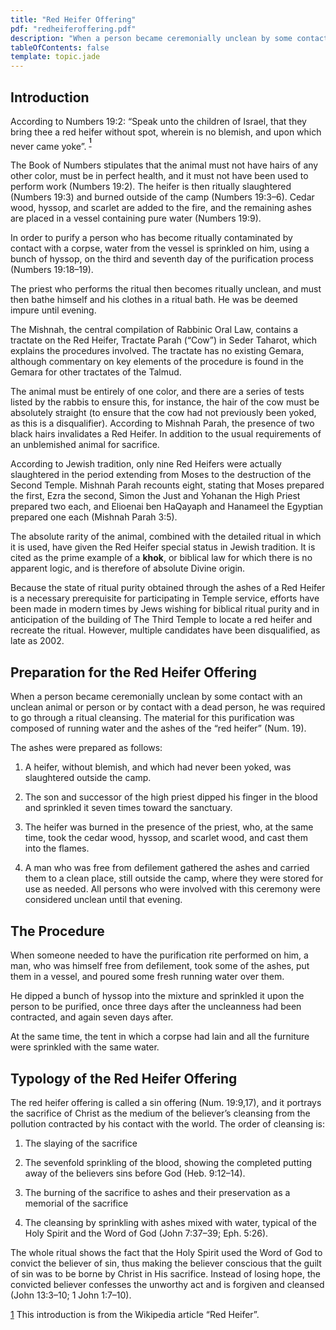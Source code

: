 ```yaml
---
title: "Red Heifer Offering"
pdf: "redheiferoffering.pdf"
description: "When a person became ceremonially unclean by some contact with an unclean animal or person or by contact with a dead person, he was required to go through a ritual cleansing. comprehensive study of the doctrine showing how the Lord deals with recalcitrant and implacable Christians."
tableOfContents: false
template: topic.jade
---
```


Introduction
------------

According to Numbers 19:2: “Speak unto the children of Israel, that they
bring thee a red heifer without spot, wherein is no blemish, and upon
which never came yoke”. <sup>**[<sup>1</sup>](#sdfootnote1sym)**</sup>

The Book of Numbers stipulates that the animal must not have hairs of
any other color, must be in perfect health, and it must not have been
used to perform work (Numbers 19:2). The heifer is then ritually
slaughtered (Numbers 19:3) and burned outside of the camp (Numbers
19:3–6). Cedar wood, hyssop, and scarlet are added to the fire, and the
remaining ashes are placed in a vessel containing pure water (Numbers
19:9).

In order to purify a person who has become ritually contaminated by
contact with a corpse, water from the vessel is sprinkled on him, using
a bunch of hyssop, on the third and seventh day of the purification
process (Numbers 19:18–19).

The priest who performs the ritual then becomes ritually unclean, and
must then bathe himself and his clothes in a ritual bath. He was be
deemed impure until evening.

The Mishnah, the central compilation of Rabbinic Oral Law, contains a
tractate on the Red Heifer, Tractate Parah (“Cow”) in Seder Taharot,
which explains the procedures involved. The tractate has no existing
Gemara, although commentary on key elements of the procedure is found in
the Gemara for other tractates of the Talmud.

The animal must be entirely of one color, and there are a series of
tests listed by the rabbis to ensure this, for instance, the hair of the
cow must be absolutely straight (to ensure that the cow had not
previously been yoked, as this is a disqualifier). According to Mishnah
Parah, the presence of two black hairs invalidates a Red Heifer. In
addition to the usual requirements of an unblemished animal for
sacrifice.

According to Jewish tradition, only nine Red Heifers were actually
slaughtered in the period extending from Moses to the destruction of the
Second Temple. Mishnah Parah recounts eight, stating that Moses prepared
the first, Ezra the second, Simon the Just and Yohanan the High Priest
prepared two each, and Elioenai ben HaQayaph and Hanameel the Egyptian
prepared one each (Mishnah Parah 3:5).

The absolute rarity of the animal, combined with the detailed ritual in
which it is used, have given the Red Heifer special status in Jewish
tradition. It is cited as the prime example of a **khok**, or biblical
law for which there is no apparent logic, and is therefore of absolute
Divine origin.

Because the state of ritual purity obtained through the ashes of a Red
Heifer is a necessary prerequisite for participating in Temple service,
efforts have been made in modern times by Jews wishing for biblical
ritual purity and in anticipation of the building of The Third Temple to
locate a red heifer and recreate the ritual. However, multiple
candidates have been disqualified, as late as 2002.

Preparation for the Red Heifer Offering
---------------------------------------

When a person became ceremonially unclean by some contact with an
unclean animal or person or by contact with a dead person, he was
required to go through a ritual cleansing. The material for this
purification was composed of running water and the ashes of the “red
heifer” (Num. 19).

The ashes were prepared as follows:

1.  A heifer, without blemish, and which had never been yoked, was
    slaughtered outside the camp.

2.  The son and successor of the high priest dipped his finger in the
    blood and sprinkled it seven times toward the sanctuary.

3.  The heifer was burned in the presence of the priest, who, at the
    same time, took the cedar wood, hyssop, and scarlet wood, and cast
    them into the flames.

4.  A man who was free from defilement gathered the ashes and carried
    them to a clean place, still outside the camp, where they were
    stored for use as needed. All persons who were involved with this
    ceremony were considered unclean until that evening.

The Procedure
-------------

When someone needed to have the purification rite performed on him, a
man, who was himself free from defilement, took some of the ashes, put
them in a vessel, and poured some fresh running water over them.

He dipped a bunch of hyssop into the mixture and sprinkled it upon the
person to be purified, once three days after the uncleanness had been
contracted, and again seven days after.

At the same time, the tent in which a corpse had lain and all the
furniture were sprinkled with the same water.

Typology of the Red Heifer Offering
-----------------------------------

The red heifer offering is called a sin offering (Num. 19:9,17), and it
portrays the sacrifice of Christ as the medium of the believer’s
cleansing from the pollution contracted by his contact with the world.
The order of cleansing is:

1.  The slaying of the sacrifice

2.  The sevenfold sprinkling of the blood, showing the completed putting
    away of the believers sins before God (Heb. 9:12–14).

3.  The burning of the sacrifice to ashes and their preservation as a
    memorial of the sacrifice

4.  The cleansing by sprinkling with ashes mixed with water, typical of
    the Holy Spirit and the Word of God (John 7:37–39; Eph. 5:26).

The whole ritual shows the fact that the Holy Spirit used the Word of
God to convict the believer of sin, thus making the believer conscious
that the guilt of sin was to be borne by Christ in His sacrifice.
Instead of losing hope, the convicted believer confesses the unworthy
act and is forgiven and cleansed (John 13:3–10; 1 John 1:7–10).

[1](#sdfootnote1anc) This introduction is from the Wikipedia article
“Red Heifer”.

